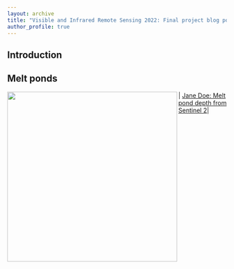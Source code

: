```yaml
---
layout: archive
title: "Visible and Infrared Remote Sensing 2022: Final project blog posts"
author_profile: true
---
```


## Introduction


## Melt ponds

<img src="/meltpond.jpg" align="left" width="390" > | [Jane Doe: Melt pond depth from Sentinel 2](meltpond.md)|

